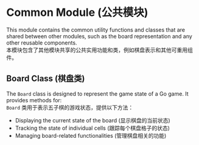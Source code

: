# Common Module (公共模块)

This module contains the common utility functions and classes that are shared between other modules, such as the board representation and any other reusable components.  
本模块包含了其他模块共享的公共实用功能和类，例如棋盘表示和其他可重用组件。

## Board Class (棋盘类)

The `Board` class is designed to represent the game state of a Go game. It provides methods for:  
`Board` 类用于表示五子棋的游戏状态，提供以下方法：

- Displaying the current state of the board (显示棋盘的当前状态)
- Tracking the state of individual cells (跟踪每个棋盘格子的状态)
- Managing board-related functionalities (管理棋盘相关的功能)